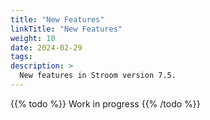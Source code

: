 ```yaml
---
title: "New Features"
linkTitle: "New Features"
weight: 10
date: 2024-02-29
tags: 
description: >
  New features in Stroom version 7.5.
---
```


{{% todo %}}
Work in progress
{{% /todo %}}
